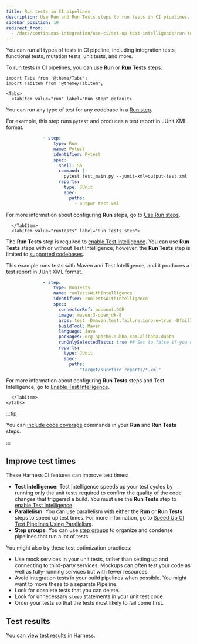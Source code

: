 ```yaml
---
title: Run tests in CI pipelines
description: Use Run and Run Tests steps to run tests in CI pipelines.
sidebar_position: 10
redirect_from:
  - /docs/continuous-integration/use-ci/set-up-test-intelligence/run-tests-in-ci
---
```


You can run all types of tests in CI pipeline, including integration tests, functional tests, mutation tests, unit tests, and more.

To run tests in CI pipelines, you can use **Run** or **Run Tests** steps.

```mdx-code-block
import Tabs from '@theme/Tabs';
import TabItem from '@theme/TabItem';
```
```mdx-code-block
<Tabs>
  <TabItem value="run" label="Run step" default>
```

You can run any type of test for any codebase in a [Run step](../run-ci-scripts/run-step-settings.md).

For example, this step runs `pytest` and produces a test report in JUnit XML format.

```yaml
              - step:
                  type: Run
                  name: Pytest
                  identifier: Pytest
                  spec:
                    shell: Sh
                    command: |-
                      pytest test_main.py --junit-xml=output-test.xml
                    reports:
                      type: JUnit
                      spec:
                        paths:
                          - output-test.xml
```

For more information about configuring **Run** steps, go to [Use Run steps](../run-ci-scripts/run-step-settings.md).

```mdx-code-block
  </TabItem>
  <TabItem value="runtests" label="Run Tests step">
```

The **Run Tests** step is required to [enable Test Intelligence](./set-up-test-intelligence.md). You can use **Run Tests** steps with or without Test Intelligence; however, the **Run Tests** step is limited to [supported codebases](./set-up-test-intelligence.md#supported-codebases).

This example runs tests with Maven and Test Intelligence, and it produces a test report in JUnit XML format.

```yaml
              - step:
                  type: RunTests
                  name: runTestsWithIntelligence
                  identifier: runTestsWithIntelligence
                  spec:
                    connectorRef: account.GCR
                    image: maven:3-openjdk-8
                    args: test -Dmaven.test.failure.ignore=true -DfailIfNoTests=false
                    buildTool: Maven
                    language: Java
                    packages: org.apache.dubbo,com.alibaba.dubbo
                    runOnlySelectedTests: true ## Set to false if you don't want to use Test Intelligence.
                    reports:
                      type: JUnit
                      spec:
                        paths:
                          - "target/surefire-reports/*.xml"
```

For more information about configuring **Run Tests** steps and Test Intelligence, go to [Enable Test Intelligence](./set-up-test-intelligence.md).

```mdx-code-block
  </TabItem>
</Tabs>
```

:::tip

You can [include code coverage](./code-coverage.md) commands in your **Run** and **Run Tests** steps.

:::

## Improve test times

These Harness CI features can improve test times:

* **Test Intelligence:** Test Intelligence speeds up your test cycles by running only the unit tests required to confirm the quality of the code changes that triggered a build. You must use the **Run Tests** step to [enable Test Intelligence](./set-up-test-intelligence.md).
* **Parallelism:** You can use parallelism with either the **Run** or **Run Tests** steps to speed up test times. For more information, go to [Speed Up CI Test Pipelines Using Parallelism](/docs/platform/pipelines/speed-up-ci-test-pipelines-using-parallelism/).
* **Step groups:** You can use [step groups](../optimize-and-more/group-ci-steps-using-step-groups.md) to organize and condense pipelines that run a lot of tests.

You might also try these test optimization practices:

* Use mock services in your unit tests, rather than setting up and connecting to third-party services. Mockups can often test your code as well as fully-running services but with fewer resources.
* Avoid integration tests in your build pipelines when possible. You might want to move these to a separate Pipeline.
* Look for obsolete tests that you can delete.
* Look for unnecessary `sleep` statements in your unit test code.
* Order your tests so that the tests most likely to fail come first.

## Test results

You can [view test results](./viewing-tests.md) in Harness.
